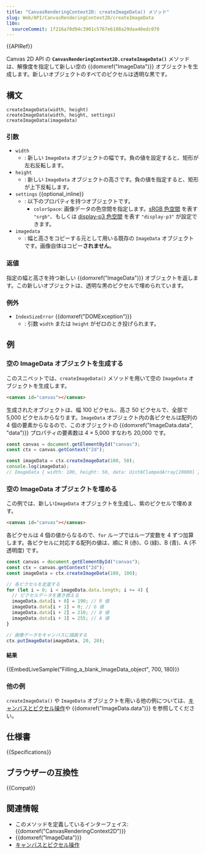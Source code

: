 ```yaml
---
title: "CanvasRenderingContext2D: createImageData() メソッド"
slug: Web/API/CanvasRenderingContext2D/createImageData
l10n:
  sourceCommit: 1f216a70d94c3901c5767e6108a29daa48edc070
---
```


{{APIRef}}

Canvas 2D API の **`CanvasRenderingContext2D.createImageData()`** メソッドは、解像度を指定して新しい空の {{domxref("ImageData")}} オブジェクトを生成します。新しいオブジェクトのすべてのピクセルは透明な黒です。

## 構文

```js-nolint
createImageData(width, height)
createImageData(width, height, settings)
createImageData(imagedata)
```

### 引数

- `width`
  - : 新しい `ImageData` オブジェクトの幅です。負の値を設定すると、矩形が左右反転します。
- `height`
  - : 新しい `ImageData` オブジェクトの高さです。負の値を指定すると、矩形が上下反転します。
- `settings` {{optional_inline}}
  - : 以下のプロパティを持つオブジェクトです。
    - `colorSpace`: 画像データの色空間を指定します。[sRGB 色空間](https://ja.wikipedia.org/wiki/%E8%89%B2%E7%A9%BA%E9%96%93#RGB) を表す `"srgb"`、もしくは [display-p3 色空間](https://ja.wikipedia.org/wiki/DCI-P3) を表す `"display-p3"` が設定できます。
- `imagedata`
  - : 幅と高さをコピーする元として用いる既存の `ImageData` オブジェクトです。画像自体はコピー**されません**。

### 返値

指定の幅と高さを持つ新しい {{domxref("ImageData")}} オブジェクトを返します。この新しいオブジェクトは、透明な黒のピクセルで埋められています。

### 例外

- `IndexSizeError` {{domxref("DOMException")}}
  - : 引数 `width` または `height` がゼロのとき投げられます。

## 例

### 空の ImageData オブジェクトを生成する

このスニペットでは、`createImageData()` メソッドを用いて空の `ImageData` オブジェクトを生成します。

```html
<canvas id="canvas"></canvas>
```

生成されたオブジェクトは、幅 100 ピクセル、高さ 50 ピクセルで、全部で 5,000 ピクセルからなります。`ImageData` オブジェクト内の各ピクセルは配列の 4 個の要素からなるので、このオブジェクトの {{domxref("ImageData.data", "data")}} プロパティの要素数は 4 × 5,000 すなわち 20,000 です。

```js
const canvas = document.getElementById("canvas");
const ctx = canvas.getContext("2d");

const imageData = ctx.createImageData(100, 50);
console.log(imageData);
// ImageData { width: 100, height: 50, data: Uint8ClampedArray[20000] }
```

### 空の ImageData オブジェクトを埋める

この例では、新しい`ImageData` オブジェクトを生成し、紫のピクセルで埋めます。

```html
<canvas id="canvas"></canvas>
```

各ピクセルは 4 個の値からなるので、`for` ループではループ変数を 4 ずつ加算します。各ピクセルに対応する配列の値は、順に R (赤)、G (緑)、B (青)、A (不透明度) です。

```js
const canvas = document.getElementById("canvas");
const ctx = canvas.getContext("2d");
const imageData = ctx.createImageData(100, 100);

// 各ピクセルを走査する
for (let i = 0; i < imageData.data.length; i += 4) {
  // ピクセルデータを書き換える
  imageData.data[i + 0] = 190; // R 値
  imageData.data[i + 1] = 0; // G 値
  imageData.data[i + 2] = 210; // B 値
  imageData.data[i + 3] = 255; // A 値
}

// 画像データをキャンバスに描画する
ctx.putImageData(imageData, 20, 20);
```

#### 結果

{{EmbedLiveSample("Filling_a_blank_ImageData_object", 700, 180)}}

### 他の例

`createImageData()` や `ImageData` オブジェクトを用いる他の例については、[キャンバスとピクセル操作](/ja/docs/Web/API/Canvas_API/Tutorial/Pixel_manipulation_with_canvas)や {{domxref("ImageData.data")}} を参照してください。

## 仕様書

{{Specifications}}

## ブラウザーの互換性

{{Compat}}

## 関連情報

- このメソッドを定義しているインターフェイス: {{domxref("CanvasRenderingContext2D")}}
- {{domxref("ImageData")}}
- [キャンバスとピクセル操作](/ja/docs/Web/API/Canvas_API/Tutorial/Pixel_manipulation_with_canvas)
